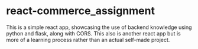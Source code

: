 # react-commerce_assignment
This is a simple react app, showcasing the use of backend knowledge using python and flask, along with CORS. This also is another react app but is more of a learning process rather than an actual self-made project.
